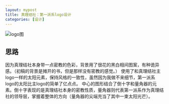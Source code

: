 ```yaml
---
layout: mypost
title: 真理结社：第一派系logo设计
categories: [设计]
---
```

![logo图](TO1logo.png)

## 思路

因为真理结社本身带一点密教的色彩，背景用了很花的黑白相间图案，有种诡异感。（初稿的背景是摊开的书，但是那样没有密教的感觉。）
使用了和真理结社主logo一样的太阳元素，保持风格的一致性，虽然因为我做不来细节，第一派系logo的太阳比主logo的简单了亿点点。
中心的图形结合了倒十字和量角器的元素。倒十字表现的是真理结社本身的密教性质，量角器则代表第一派系作为真理结社的领导层，掌握着整体的方向（量角器的尖端充当了其中一束太阳光芒）。